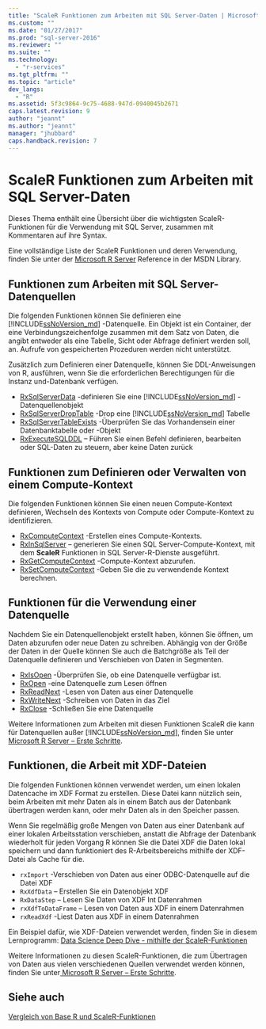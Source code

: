 ```yaml
---
title: "ScaleR Funktionen zum Arbeiten mit SQL Server-Daten | Microsoft Docs"
ms.custom: ""
ms.date: "01/27/2017"
ms.prod: "sql-server-2016"
ms.reviewer: ""
ms.suite: ""
ms.technology: 
  - "r-services"
ms.tgt_pltfrm: ""
ms.topic: "article"
dev_langs: 
  - "R"
ms.assetid: 5f3c9864-9c75-4688-947d-0940045b2671
caps.latest.revision: 9
author: "jeannt"
ms.author: "jeannt"
manager: "jhubbard"
caps.handback.revision: 7
---
```

# ScaleR Funktionen zum Arbeiten mit SQL Server-Daten
Dieses Thema enthält eine Übersicht über die wichtigsten ScaleR-Funktionen für die Verwendung mit SQL Server, zusammen mit Kommentaren auf ihre Syntax.

Eine vollständige Liste der ScaleR Funktionen und deren Verwendung, finden Sie unter der [Microsoft R Server](https://msdn.microsoft.com/microsoft-r/index#) Reference in der MSDN Library. 

## Funktionen zum Arbeiten mit SQL Server-Datenquellen
Die folgenden Funktionen können Sie definieren eine [!INCLUDE[ssNoVersion_md](../../includes/ssnoversion-md.md)] -Datenquelle. Ein Objekt ist ein Container, der eine Verbindungszeichenfolge zusammen mit dem Satz von Daten, die angibt entweder als eine Tabelle, Sicht oder Abfrage definiert werden soll, an. Aufrufe von gespeicherten Prozeduren werden nicht unterstützt.  

Zusätzlich zum Definieren einer Datenquelle, können Sie DDL-Anweisungen von R, ausführen, wenn Sie die erforderlichen Berechtigungen für die Instanz und-Datenbank verfügen. 
+ [RxSqlServerData](https://msdn.microsoft.com/microsoft-r/scaler/RxSqlServerData) -definieren Sie eine [!INCLUDE[ssNoVersion_md](../../includes/ssnoversion-md.md)] -Datenquellenobjekt
+ [RxSqlServerDropTable](https://msdn.microsoft.com/microsoft-r/scaler/rxSqlServerDropTable) -Drop eine [!INCLUDE[ssNoVersion_md](../../includes/ssnoversion-md.md)] Tabelle
+ [RxSqlServerTableExists](https://msdn.microsoft.com/microsoft-r/scaler/rxSqlServerTableExists) -Überprüfen Sie das Vorhandensein einer Datenbanktabelle oder -Objekt
+ [RxExecuteSQLDDL](https://msdn.microsoft.com/microsoft-r/scaler/rxExecuteSQLDDL) – Führen Sie einen Befehl definieren, bearbeiten oder SQL-Daten zu steuern, aber keine Daten zurück  

## Funktionen zum Definieren oder Verwalten von einem Compute-Kontext
Die folgenden Funktionen können Sie einen neuen Compute-Kontext definieren, Wechseln des Kontexts von Compute oder Compute-Kontext zu identifizieren.
+ [RxComputeContext](https://msdn.microsoft.com/microsoft-r/scaler/RxComputeContext) -Erstellen eines Compute-Kontexts. 
+ [RxInSqlServer](https://msdn.microsoft.com/microsoft-r/scaler/rxInSqlServer) – generieren Sie einen SQL Server-Compute-Kontext, mit dem **ScaleR** Funktionen in SQL Server-R-Dienste ausgeführt.
+ [RxGetComputeContext](https://msdn.microsoft.com/microsoft-r/scaler/rxGetComputeContext) -Compute-Kontext abzurufen. 
+ [RxSetComputeContext](https://msdn.microsoft.com/microsoft-r/scaler/rxSetComputeContext) -Geben Sie die zu verwendende Kontext berechnen. 

## Funktionen für die Verwendung einer Datenquelle
Nachdem Sie ein Datenquellenobjekt erstellt haben, können Sie öffnen, um Daten abzurufen oder neue Daten zu schreiben. Abhängig von der Größe der Daten in der Quelle können Sie auch die Batchgröße als Teil der Datenquelle definieren und Verschieben von Daten in Segmenten. 
+ [RxIsOpen](https://msdn.microsoft.com/microsoft-r/scaler/rxIsOpen) -Überprüfen Sie, ob eine Datenquelle verfügbar ist.
+ [RxOpen](https://msdn.microsoft.com/microsoft-r/scaler/rxOpen) -eine Datenquelle zum Lesen öffnen
+ [RxReadNext](https://msdn.microsoft.com/microsoft-r/scaler/rxReadNext) -Lesen von Daten aus einer Datenquelle
+ [RxWriteNext](https://msdn.microsoft.com/microsoft-r/scaler/rxWriteNext) -Schreiben von Daten in das Ziel
+ [RxClose](https://msdn.microsoft.com/microsoft-r/scaler/rxclose) -Schließen Sie eine Datenquelle

Weitere Informationen zum Arbeiten mit diesen Funktionen ScaleR die kann für Datenquellen außer [!INCLUDE[ssNoVersion_md](../../includes/ssnoversion-md.md)], finden Sie unter [ Microsoft R Server – Erste Schritte](http://msdn.microsoft.com/microsoft-r/rserver/rserver-getting-started).

## Funktionen, die Arbeit mit XDF-Dateien
Die folgenden Funktionen können verwendet werden, um einen lokalen Datencache im XDF Format zu erstellen. Diese Datei kann nützlich sein, beim Arbeiten mit mehr Daten als in einem Batch aus der Datenbank übertragen werden kann, oder mehr Daten als in den Speicher passen.

Wenn Sie regelmäßig große Mengen von Daten aus einer Datenbank auf einer lokalen Arbeitsstation verschieben, anstatt die Abfrage der Datenbank wiederholt für jeden Vorgang R können Sie die Datei XDF die Daten lokal speichern und dann funktioniert des R-Arbeitsbereichs mithilfe der XDF-Datei als Cache für die.

+ `rxImport` -Verschieben von Daten aus einer ODBC-Datenquelle auf die Datei XDF
+ `RxXdfData` – Erstellen Sie ein Datenobjekt XDF
+ `RxDataStep` – Lesen Sie Daten von XDF Int Datenrahmen
+ `rxXdfToDataFrame` – Lesen von Daten aus XDF in einem Datenrahmen
+ `rxReadXdf` -Liest Daten aus XDF in einem Datenrahmen

Ein Beispiel dafür, wie XDF-Dateien verwendet werden, finden Sie in diesem Lernprogramm:  [Data Science Deep Dive - mithilfe der ScaleR-Funktionen](../../advanced-analytics/r-services/data-science-deep-dive-using-the-revoscaler-packages.md)

Weitere Informationen zu diesen ScaleR-Funktionen, die zum Übertragen von Daten aus vielen verschiedenen Quellen verwendet werden können, finden Sie unter[ Microsoft R Server – Erste Schritte](http://msdn.microsoft.com/microsoft-r/rserver/rserver-getting-started).

## Siehe auch
[Vergleich von Base R und ScaleR-Funktionen](https://msdn.microsoft.com/microsoft-r/scaler/compare-base-r-scaler-functions)
